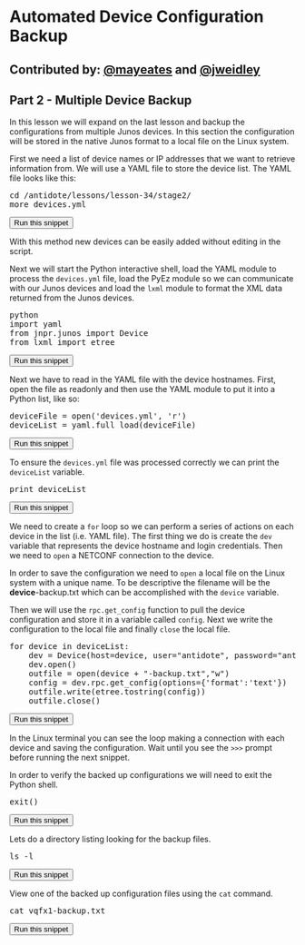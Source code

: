 # Automated Device Configuration Backup
**Contributed by: [@mayeates](https://github.com/mayeates) and [@jweidley](https://github.com/jweidley)**
---
## Part 2  - Multiple Device Backup 

In this lesson we will expand on the last lesson and backup the configurations from multiple Junos devices. In this section the configuration will be stored in the native Junos format to a local file on the Linux system.

First we need a list of device names or IP addresses that we want to retrieve information from. We will use a YAML file to store the device list. The YAML file looks like this:
<pre>
cd /antidote/lessons/lesson-34/stage2/
more devices.yml
</pre>
<button type="button" class="btn btn-primary btn-sm" onclick="runSnippetInTab('linux1', 0)">Run this snippet</button>

With this method new devices can be easily added without editing in the script.

Next we will start the Python interactive shell, load the YAML module to process the `devices.yml` file, load the PyEz module so we can communicate with our Junos devices and load the `lxml` module to format the XML data returned from the Junos devices.
<pre>
python
import yaml
from jnpr.junos import Device
from lxml import etree
</pre>
<button type="button" class="btn btn-primary btn-sm" onclick="runSnippetInTab('linux1', 1)">Run this snippet</button> 

Next we have to read in the YAML file with the device hostnames. First, open the file as readonly and then use the YAML module to put it into a Python list, like so:
<pre>
deviceFile = open('devices.yml', 'r')
deviceList = yaml.full_load(deviceFile)
</pre>
<button type="button" class="btn btn-primary btn-sm" onclick="runSnippetInTab('linux1', 2)">Run this snippet</button> 

To ensure the `devices.yml` file was processed correctly we can print the `deviceList` variable.
<pre>
print deviceList
</pre>
<button type="button" class="btn btn-primary btn-sm" onclick="runSnippetInTab('linux1', 3)">Run this snippet</button>

We need to create a `for` loop so we can perform a series of actions on each device in the list (i.e. YAML file). The first thing we do is create the `dev` variable that represents the device hostname and login credentials. Then we need to `open` a NETCONF connection to the device.

In order to save the configuration we need to `open` a local file on the Linux system with a unique name. To be descriptive the filename will be the **device**-backup.txt which can be accomplished with the `device` variable.

Then we will use the `rpc.get_config` function to pull the device configuration and store it in a variable called `config`. Next we write the configuration to the local file and finally `close` the local file.
<pre>
for device in deviceList:
	dev = Device(host=device, user="antidote", password="antidotepassword")
	dev.open()
	outfile = open(device + "-backup.txt","w")
	config = dev.rpc.get_config(options={'format':'text'})
	outfile.write(etree.tostring(config))
	outfile.close()
</pre>
<button type="button" class="btn btn-primary btn-sm" onclick="runSnippetInTab('linux1', 4)">Run this snippet</button>

In the Linux terminal you can see the loop making a connection with each device and saving the configuration. Wait until you see the `>>>`  prompt before running the next snippet. 

In order to verify the backed up configurations we will need to exit the Python shell.
<pre>
exit()
</pre>
<button type="button" class="btn btn-primary btn-sm" onclick="runSnippetInTab('linux1', 5)">Run this snippet</button>

Lets do a directory listing looking for the backup files.
<pre>
ls -l
</pre>
<button type="button" class="btn btn-primary btn-sm" onclick="runSnippetInTab('linux1', 6)">Run this snippet</button>

View one of the backed up configuration files using the `cat` command. 
<pre>
cat vqfx1-backup.txt
</pre>
<button type="button" class="btn btn-primary btn-sm" onclick="runSnippetInTab('linux1', 7)">Run this snippet</button>


